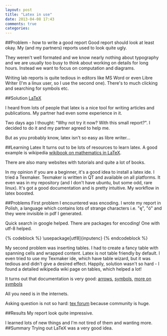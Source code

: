 ```yaml
---
layout: post
title: "Latex in use"
date: 2013-04-08 17:43
comments: true
categories: 
---
```


##Problem - how to write a good report
Good report should look at least okay. My (and my partners) reports used to look quite ugly.

They weren't well formated and we know nearly nothing about typography and we are usually too busy
to think about working on details for long hours. Instead we want to focus on computation and diagrams.

Writing lab reports is quite tedious in editors like MS Word or even Libre Writer (I'm a linux
user, so I use the second one). There's to much clicking and searching for symbols etc.

##Solution
[LaTeX](http://en.wikipedia.org/wiki/LaTeX)

I heard from lots of people that latex is a nice tool for writing articles and publications. My partner had even some experience in it.

Two days ago I thought: "Why not try it now? With this small report?". I decided to do it and my partner agreed to help me.

But as you probably know, latex isn't so easy as libre writer...

##Learning Latex
It turns out to be lots of resources to learn latex.
A good example is wikipedia [wikibook on mathematics in LaTeX](http://en.wikibooks.org/wiki/LaTeX/Mathematics).

There are also many websites with tutorials and quite a lot of books.

In my opinion if you are a beginner, it's a good idea to install a latex ide. I tried a Texmaker. Texmaker is written in QT and available on all platforms.
It even was in my repository (and I don't have ubuntu, but some odd, rare linux). It's got a good documentation and is pretty intuitive. My workflow in latex boosted.

##Problems
First problem I encountered was encoding. I wrote my report in Polish, a language which contains lots of strange characters i.e. "ę", "ó" and they were invisible in pdf I generated.

Quick search in google helped. There are packages for encoding! One with utf-8 helped.

{% codeblock %}
\usepackage[utf8]{inputenc}
{% endcodeblock %}

My second problem was inserting tables. I had to create a fancy table with spanning cells and wrapped content.
Latex is not table friendly by default. I even tried to use my Texmaker ide, which have table wizard, but it was tedious and didn't
give a desired effect. Happily, solution wasn't so hard - I found a detailed wikipedia wiki page on tables, which helped a lot!

It turns out that documentation is very good:
[arrows](http://www.access2science.com/latex/Arrows.html),
[symbols](http://www.access2science.com/latex/Binary.html),
[more on symbols](http://ia.wikipedia.org/wiki/Wikipedia:LaTeX_symbols)

All you need is in the internets.

Asking question is not so hard:
[tex forum](http://tex.stackexchange.com/questions )
because community is huge.

##Results
My report look quite impressive.

I learned lots of new things and I'm not tired of them and wanting more.
##Summary
Trying out LaTeX was a very good idea.
